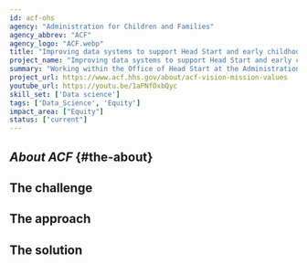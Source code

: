 ```yaml
---
id: acf-ohs
agency: "Administration for Children and Families"
agency_abbrev: "ACF"
agency_logo: "ACF.webp"
title: "Improving data systems to support Head Start and early childhood education"
project_name: "Improving data systems to support Head Start and early childhood education"
summary: "Working within the Office of Head Start at the Administration for Children and Families to optimize support of vulnerable children and families in success for school and life by helping OHS improve data systems through the involvement of data analysis and strategy efforts."
project_url: https://www.acf.hhs.gov/about/acf-vision-mission-values
youtube_url: https://youtu.be/1aPNfOxbQyc
skill_set: ['Data science']
tags: ['Data_Science', 'Equity']
impact_area: ["Equity"]
status: ["current"]
---
```

## *About ACF* {#the-about}

## The challenge

## The approach

## The solution 

